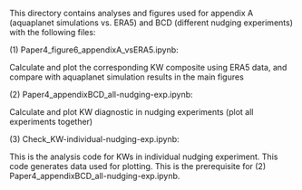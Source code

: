 This directory contains analyses and figures used for appendix A (aquaplanet simulations vs. ERA5) and BCD (different nudging experiments) with the following files:


(1) Paper4_figure6_appendixA_vsERA5.ipynb: 

  Calculate and plot the corresponding KW composite using ERA5 data, and compare with aquaplanet simulation results in the main figures


(2) Paper4_appendixBCD_all-nudging-exp.ipynb: 

  Calculate and plot KW diagnostic in nudging experiments (plot all experiments together)


(3) Check_KW-individual-nudging-exp.ipynb: 

  This is the analysis code for KWs in individual nudging experiment. This code generates data used for plotting. This is the prerequisite for (2) Paper4_appendixBCD_all-nudging-exp.ipynb.

